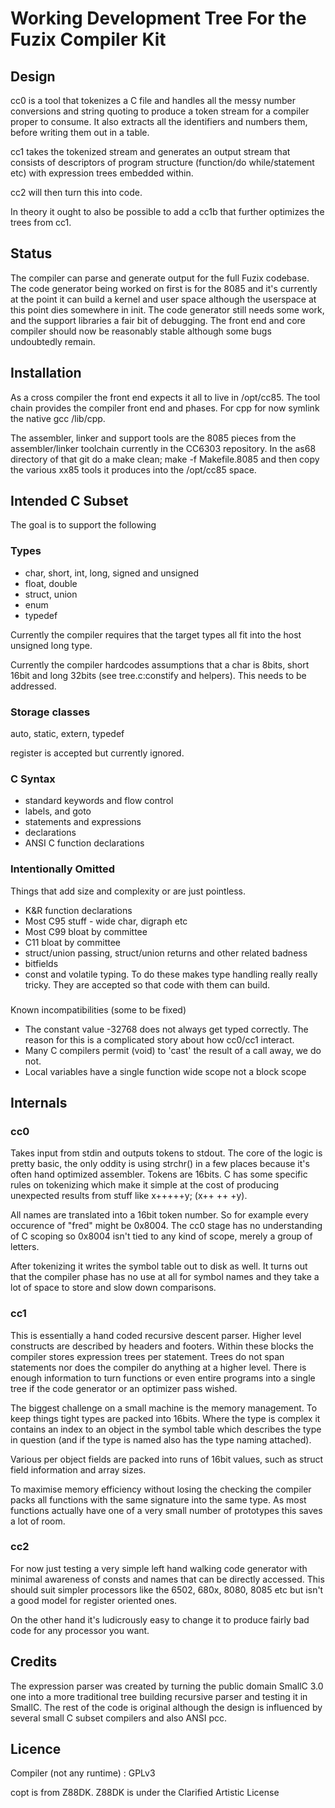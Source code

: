 # Working Development Tree For the Fuzix Compiler Kit

## Design

cc0 is a tool that tokenizes a C file and handles all the messy
number conversions and string quoting to produce a token stream for a
compiler proper to consume. It also extracts all the identifiers and numbers
them, before writing them out in a table.

cc1 takes the tokenized stream and generates an output stream that consists
of descriptors of program structure (function/do while/statement etc) with
expression trees embedded within.

cc2 will then turn this into code.

In theory it ought to also be possible to add a cc1b that further optimizes the
trees from cc1.

## Status

The compiler can parse and generate output for the full Fuzix codebase. The
code generator being worked on first is for the 8085 and it's currently at
the point it can build a kernel and user space although the userspace at
this point dies somewhere in init. The code generator still needs some work,
and the support libraries a fair bit of debugging. The front end and core
compiler should now be reasonably stable although some bugs undoubtedly
remain.

## Installation

As a cross compiler the front end expects it all to live in /opt/cc85. The
tool chain provides the compiler front end and phases. For cpp for now
symlink the native gcc /lib/cpp.

The assembler, linker and support tools are the 8085 pieces from the
assembler/linker toolchain currently in the CC6303 repository. In the
as68 directory of that git do a make clean; make -f Makefile.8085 and then
copy the various xx85 tools it produces into the /opt/cc85 space.

## Intended C Subset

The goal is to support the following

### Types

* char, short, int, long, signed and unsigned
* float, double
* struct, union
* enum
* typedef

Currently the compiler requires that the target types all fit into the host
unsigned long type.

Currently the compiler hardcodes assumptions that a char is 8bits, short
16bit and long 32bits (see tree.c:constify and helpers). This needs to be
addressed.

### Storage classes

auto, static, extern, typedef

register is accepted but currently ignored.

### C Syntax

* standard keywords and flow control
* labels, and goto
* statements and expressions
* declarations
* ANSI C function declarations

### Intentionally Omitted

Things that add size and complexity or are just pointless.

* K&R function declarations
* Most C95 stuff - wide char, digraph etc
* Most C99 bloat by committee
* C11 bloat by committee
* struct/union passing, struct/union returns and other related badness
* bitfields
* const and volatile typing. To do these makes type handling really really tricky. They are accepted so that code with them can build.

###

Known incompatibilities (some to be fixed)

* The constant value -32768 does not always get typed correctly. The reason for this is a complicated story about how cc0/cc1 interact.
* Many C compilers permit (void) to 'cast' the result of a call away, we do not.
* Local variables have a single function wide scope not a block scope

## Internals

### cc0

Takes input from stdin and outputs tokens to stdout. The core of the logic
is pretty basic, the only oddity is using strchr() in a few places because
it's often hand optimized assembler. Tokens are 16bits. C has some specific
rules on tokenizing which make it simple at the cost of producing unexpected
results from stuff like x+++++y; (x++ ++ +y).

All names are translated into a 16bit token number. So for example every
occurence of "fred" might be 0x8004. The cc0 stage has no understanding of
C scoping so 0x8004 isn't tied to any kind of scope, merely a group of
letters.

After tokenizing it writes the symbol table out to disk as well. It turns
out that the compiler phase has no use at all for symbol names and they
take a lot of space to store and slow down comparisons.

### cc1

This is essentially a hand coded recursive descent parser. Higher level
constructs are described by headers and footers. Within these blocks the
compiler stores expression trees per statement. Trees do not span statements
nor does the compiler do anything at a higher level. There is enough
information to turn functions or even entire programs into a single tree if
the code generator or an optimizer pass wished.

The biggest challenge on a small machine is the memory management. To keep
things tight types are packed into 16bits. Where the type is complex it
contains an index to an object in the symbol table which describes the type
in question (and if the type is named also has the type naming attached).

Various per object fields are packed into runs of 16bit values, such as
struct field information and array sizes.

To maximise memory efficiency without losing the checking the compiler packs
all functions with the same signature into the same type. As most functions
actually have one of a very small number of prototypes this saves a lot of
room.

### cc2

For now just testing a very simple left hand walking code generator with
minimal awareness of consts and names that can be directly accessed. This
should suit simpler processors like the 6502, 680x, 8080, 8085 etc but isn't
a good model for register oriented ones.

On the other hand it's ludicrously easy to change it to produce fairly bad
code for any processor you want.

## Credits

The expression parser was created by turning the public domain SmallC 3.0 one
into a more traditional tree building recursive parser and testing it in
SmallC. The rest of the code is original although the design is influenced by
several small C subset compilers and also ANSI pcc.

## Licence

Compiler (not any runtime)	:	GPLv3

copt is from Z88DK. Z88DK is under the Clarified Artistic License
